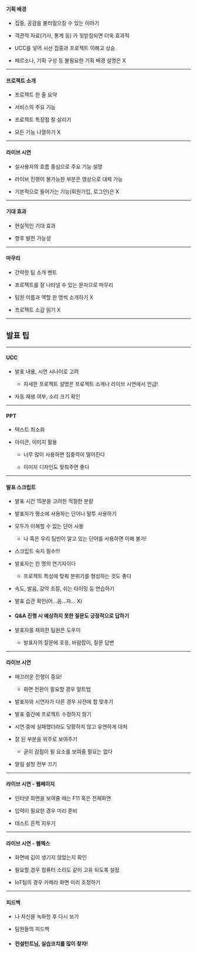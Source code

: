 #### 기획 배경

- 집중, 공감을 불러일으킬 수 있는 이야기

- 객관적 자료(기사, 통계 등) 가 뒷받침되면 더욱 효과적

- UCC를 넣어 시선 집중과 프로젝트 이해고 상승

- 페르소나, 기획 구성 등 불필요한 기획 배경 설명은 X

---

#### 프로젝트 소개

- 프로젝트 한 줄 요약

- 서비스의 주요 기능

- 프로젝트 특장점 잘 살리기

- 모든 기능 나열하기 X

---

#### 라이브 시연

- 실사용자의 흐름 중심으로 주요 기능 설명

- 라이브 진행이 불가능한 부분은 영상으로 대체 가능

- 기본적으로 들어가는 기능(회원가입, 로그인)은 X

---

#### 기대 효과

- 현실적인 기대 효과

- 향후 발전 가능성

---

#### 마무리

- 간략한 팀 소개 멘트

- 프로젝트를 잘 나타낼 수 있는 문자으로 마무리

- 팀원 이름과 역할 한 명씩 소개하기 X

- 프로젝트 소감 읽기 X

---

## 발표 팁

---

#### UCC

- 발표 내용, 시연 시나이로 고려
  
  - 자세한 프로젝트 설명은 프로젝트 소개나 라이브 시연에서 언급!

- 자동 재생 여부, 소리 크기 확인

---

#### PPT

- 텍스트 최소화

- 아이콘, 이미지 활용
  
  - 너무 많이 사용하면 집중력이 떨어진다
  
  - 이미지 디자인도 맞춰주면 좋다

---

#### 발표 스크립트

- 발표 시간 15분을 고려한 적절한 분량

- 발표자가 평소에 사용하는 단어나 말투 사용하기

- 모두가 이해할 수 있는 단어 사용
  
  - 나 혹은 우리 팀만이 알고 있는 단어를 사용하면 이해 불가!

- 스크립트 숙지 필수!!!

- 발표자는 한 명의 연기자이다
  
  - 프로젝트 특성에 맞춰 분위기를 형성하는 것도 좋다

- 속도, 발음, 강약 조절, 쉬는 타이밍 등 연습하기

- 발표 습관 확인(어...음...자... X)

- #### Q&A 진행 시 예상하지 못한 질문도 긍정적으로 답하기

- 발표자를 제외한 팀원은 도우미
  
  - 발표자의 질문에 호응, 바람잡이, 질문 답변

---

#### 라이브 시연

- 매끄러운 진행이 중요!
  
  - 화면 전환이 필요할 경우 알트탭

- 발표자와 시연자가 다른 경우 사전에 합 맞추기

- 발표 중간에 프로젝트 수정하지 않기

- 시연 중에 실패했더라도 당황하지 않고 유연하게 대처

- 잘 된 부분을 위주로 보여주기
  
  - 굳이 감점이 될 요소를 보여줄 필요는 없다

- 알림 설정 전부 끄기

---

#### 라이브 시연 - 웹페이지

- 인터넷 화면을 보여줄 때는 F11 혹은 전체화면

- 입력이 필요한 경우 미리 준비

- 테스트 흔적 지우기

---

#### 라이브 시연 - 웹엑스

- 화면에 김이 생기지 않았는지 확인

- 필요할 경우 컴퓨터 소리도 같이 고유 되도록 설정

- IoT팀의 경우 카메라 화면 미리 조정하기

---

#### 피드백

- 나 자신을 녹화한 후 다시 보기

- 팀원들의 피드백

- #### 컨설턴트님, 실습코치를 많이 찾자!
